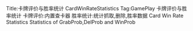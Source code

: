 Title:卡牌评价与胜率统计 CardWinRateStatistics
Tag:GamePlay
卡牌评价与胜率统计
卡牌评价:内置查卡器
胜率统计:统计抓取,删除,胜率数据
Card Win Rate Statistics
Statistics of GrabProb,DelProb and WinProb